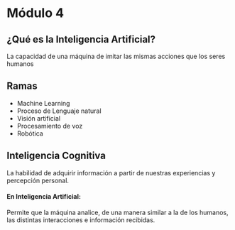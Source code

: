 # Módulo 4

## ¿Qué es la Inteligencia Artificial?

La capacidad de una máquina de imitar las mismas acciones que los seres humanos

## Ramas
* Machine Learning
* Proceso de Lenguaje natural
* Visión artificial
* Procesamiento de voz
* Robótica

## Inteligencia Cognitiva
La habilidad de adquirir información a partir de nuestras experiencias y percepción personal.

#### En Inteligencia Artificial:
Permite que la máquina analice, de una manera similar a la de los humanos, las distintas interacciones e información recibidas.

